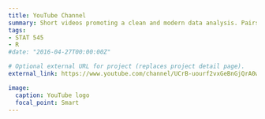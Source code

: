 ```yaml
---
title: YouTube Channel
summary: Short videos promoting a clean and modern data analysis. Pairs with STAT 545. 
tags:
- STAT 545
- R
#date: "2016-04-27T00:00:00Z"

# Optional external URL for project (replaces project detail page).
external_link: https://www.youtube.com/channel/UCrB-uourf2vxGeBnGjQrA0w

image:
  caption: YouTube logo
  focal_point: Smart
---
```


